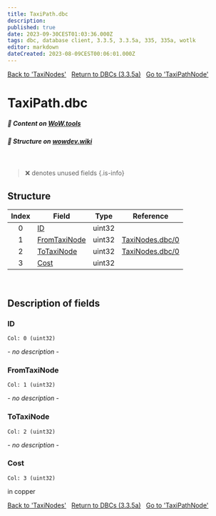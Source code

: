 ```yaml
---
title: TaxiPath.dbc
description:
published: true
date: 2023-09-30CEST01:03:36.000Z
tags: dbc, database client, 3.3.5, 3.3.5a, 335, 335a, wotlk
editor: markdown
dateCreated: 2023-08-09CEST00:06:01.000Z
---
```

<a href="https://trinitycore.info/files/DBC/335/taxinodes" class="mt-5 v-btn v-btn--depressed v-btn--flat v-btn--outlined theme--light v-size--default darkblue--text text--lighten-3"><span class="v-btn__content"><i aria-hidden="true" class="v-icon notranslate v-icon--left mdi mdi-arrow-left theme--light"></i><span>Back to 'TaxiNodes'</span></span></a>&nbsp;&nbsp;&nbsp;<a href="https://trinitycore.info/files/DBC/335/home" class="mt-5 v-btn v-btn--depressed v-btn--flat v-btn--outlined theme--light v-size--default darkblue--text text--lighten-3"><span class="v-btn__content"><i aria-hidden="true" class="v-icon notranslate v-icon--left mdi mdi-home-outline theme--light"></i><span>Return to DBCs (3.3.5a)</span></span></a>&nbsp;&nbsp;&nbsp;<a href="https://trinitycore.info/files/DBC/335/taxipathnode" class="mt-5 v-btn v-btn--depressed v-btn--flat v-btn--outlined theme--light v-size--default darkblue--text text--lighten-3"><span class="v-btn__content"><span>Go to 'TaxiPathNode'</span><i aria-hidden="true" class="v-icon notranslate v-icon--right mdi mdi-arrow-right theme--light"></i></span></a>

# TaxiPath.dbc
##### :open_book: Content on [WoW.tools](https://wow.tools/dbc/?dbc=taxipath&build=3.3.5.12340)
##### :pencil: Structure on [wowdev.wiki](https://wowdev.wiki/DB/TaxiPath)
&nbsp;

> :x: denotes unused fields
{.is-info}


## Structure

| Index | Field | Type | Reference |
| :---: | --- | :---: | --- |
| 0 | [ID](#id) | uint32 |  |
| 1 | [FromTaxiNode](#fromtaxinode) | uint32 | [TaxiNodes.dbc/0](/files/DBC/335/taxinodes#id) |
| 2 | [ToTaxiNode](#totaxinode) | uint32 | [TaxiNodes.dbc/0](/files/DBC/335/taxinodes#id) |
| 3 | [Cost](#cost) | uint32 |  |
&nbsp;
## Description of fields

### ID
<code>Col: 0 (uint32)</code>

*- no description -*
&nbsp;

### FromTaxiNode
<code>Col: 1 (uint32)</code>

*- no description -*
&nbsp;

### ToTaxiNode
<code>Col: 2 (uint32)</code>

*- no description -*
&nbsp;

### Cost
<code>Col: 3 (uint32)</code>

in copper
&nbsp;

<a href="https://trinitycore.info/files/DBC/335/taxinodes" class="mt-5 v-btn v-btn--depressed v-btn--flat v-btn--outlined theme--light v-size--default darkblue--text text--lighten-3"><span class="v-btn__content"><i aria-hidden="true" class="v-icon notranslate v-icon--left mdi mdi-arrow-left theme--light"></i><span>Back to 'TaxiNodes'</span></span></a>&nbsp;&nbsp;&nbsp;<a href="https://trinitycore.info/files/DBC/335/home" class="mt-5 v-btn v-btn--depressed v-btn--flat v-btn--outlined theme--light v-size--default darkblue--text text--lighten-3"><span class="v-btn__content"><i aria-hidden="true" class="v-icon notranslate v-icon--left mdi mdi-home-outline theme--light"></i><span>Return to DBCs (3.3.5a)</span></span></a>&nbsp;&nbsp;&nbsp;<a href="https://trinitycore.info/files/DBC/335/taxipathnode" class="mt-5 v-btn v-btn--depressed v-btn--flat v-btn--outlined theme--light v-size--default darkblue--text text--lighten-3"><span class="v-btn__content"><span>Go to 'TaxiPathNode'</span><i aria-hidden="true" class="v-icon notranslate v-icon--right mdi mdi-arrow-right theme--light"></i></span></a>
